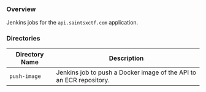 ### Overview

Jenkins jobs for the `api.saintsxctf.com` application.

### Directories

| Directory Name                | Description                                                                      |
|-------------------------------|----------------------------------------------------------------------------------|
| `push-image`                  | Jenkins job to push a Docker image of the API to an ECR repository.              |